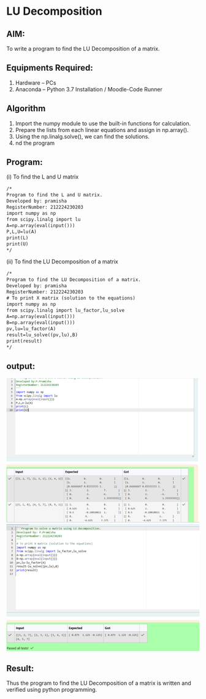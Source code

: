 # LU Decomposition 

## AIM:
To write a program to find the LU Decomposition of a matrix.

## Equipments Required:
1. Hardware – PCs
2. Anaconda – Python 3.7 Installation / Moodle-Code Runner

## Algorithm
1. Import the numpy module to use the built-in functions for calculation.
2. Prepare the lists from each linear equations and assign in np.array().
3. Using the np.linalg.solve(), we can find the solutions.
4. nd the program

## Program:
(i) To find the L and U matrix
```
/*
Program to find the L and U matrix.
Developed by: pramisha
RegisterNumber: 212224230203
import numpy as np
from scipy.linalg import lu
A=np.array(eval(input()))
P,L,U=lu(A)
print(L)
print(U)
*/
```
(ii) To find the LU Decomposition of a matrix
```
/*
Program to find the LU Decomposition of a matrix.
Developed by: pramisha
RegisterNumber: 212224230203
# To print X matrix (solution to the equations)
import numpy as np
from scipy.linalg import lu_factor,lu_solve
A=np.array(eval(input()))
B=np.array(eval(input()))
pv,lu=lu_factor(A)
result=lu_solve((pv,lu),B)
print(result)
*/
```

## output:
![alt text](<Screenshot 2025-04-10 143852-1.png>)
![alt text](<Screenshot 2025-04-10 143914.png>)


## Result:
Thus the program to find the LU Decomposition of a matrix is written and verified using python programming.


